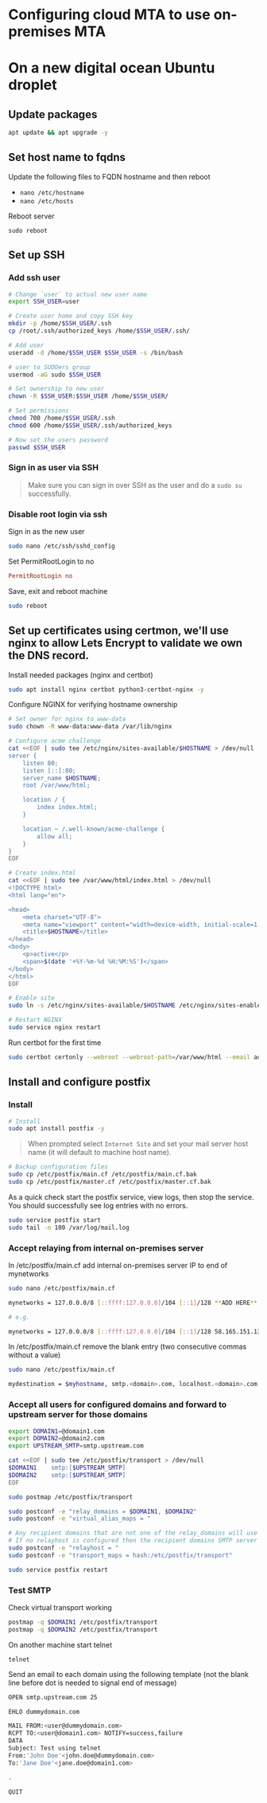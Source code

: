 # Configuring cloud MTA to use on-premises MTA

# On a new digital ocean Ubuntu droplet

## Update packages

```bash
apt update && apt upgrade -y
```

## Set host name to fqdns

Update the following files to FQDN hostname and then reboot

* `nano /etc/hostname`
* `nano /etc/hosts`

Reboot server

`sudo reboot`

## Set up SSH

### Add ssh user

```bash
# Change `user` to actual new user name
export SSH_USER=user

# Create user home and copy SSH key
mkdir -p /home/$SSH_USER/.ssh
cp /root/.ssh/authorized_keys /home/$SSH_USER/.ssh/

# Add user
useradd -d /home/$SSH_USER $SSH_USER -s /bin/bash

# user to SUDOers group
usermod -aG sudo $SSH_USER

# Set ownership to new user
chown -R $SSH_USER:$SSH_USER /home/$SSH_USER/

# Set permissions
chmod 700 /home/$SSH_USER/.ssh
chmod 600 /home/$SSH_USER/.ssh/authorized_keys

# Now set the users password
passwd $SSH_USER
```

### Sign in as user via SSH

> Make sure you can sign in over SSH as the user and do a `sudo su` successfully.

### Disable root login via ssh

Sign in as the new user

```bash
sudo nano /etc/ssh/sshd_config
```

Set PermitRootLogin to no
```ini
PermitRootLogin no
```

Save, exit and reboot machine

```bash
sudo reboot
```

## Set up certificates using certmon, we'll use nginx to allow Lets Encrypt to validate we own the DNS record.

Install needed packages (nginx and certbot)
```bash
sudo apt install nginx certbot python3-certbot-nginx -y
```

Configure NGINX for verifying hostname ownership

```bash
# Set owner for nginx to www-data
sudo chown -R www-data:www-data /var/lib/nginx

# Configure acme challenge
cat <<EOF | sudo tee /etc/nginx/sites-available/$HOSTNAME > /dev/null
server {
    listen 80;
    listen [::]:80;
    server_name $HOSTNAME;
    root /var/www/html;

    location / {
        index index.html;
    }

    location ~ /.well-known/acme-challenge {
        allow all;
    }
}
EOF

# Create index.html
cat <<EOF | sudo tee /var/www/html/index.html > /dev/null
<!DOCTYPE html>
<html lang="en">

<head>
    <meta charset="UTF-8">
    <meta name="viewport" content="width=device-width, initial-scale=1.0">
    <title>$HOSTNAME</title>
</head>
<body>
    <p>active</p>
    <span>$(date '+%Y-%m-%d %H:%M:%S')</span>
</body>
</html>
EOF

# Enable site
sudo ln -s /etc/nginx/sites-available/$HOSTNAME /etc/nginx/sites-enabled/$HOSTNAME

# Restart NGINX
sudo service nginx restart
```

Run certbot for the first time
```bash
sudo certbot certonly --webroot --webroot-path=/var/www/html --email admin@$HOSTNAME --agree-tos --no-eff-email --cert-name $HOSTNAME-rsa -d $HOSTNAME --key-type rsa
```

## Install and configure postfix

### Install

```bash
# Install
sudo apt install postfix -y
```

> When prompted select `Internet Site` and set your mail server host name (it will default to machine host name).

```bash
# Backup configuration files
sudo cp /etc/postfix/main.cf /etc/postfix/main.cf.bak
sudo cp /etc/postfix/master.cf /etc/postfix/master.cf.bak
```

As a quick check start the postfix service, view logs, then stop the service. You should successfully see log entries with no errors.
```bash
sudo service postfix start
sudo tail -n 100 /var/log/mail.log
```

### Accept relaying from internal on-premises server

In /etc/postfix/main.cf add internal on-premises server IP to end of mynetworks 

```bash
sudo nano /etc/postfix/main.cf

mynetworks = 127.0.0.0/8 [::ffff:127.0.0.0]/104 [::1]/128 **ADD HERE**

# e.g.

mynetworks = 127.0.0.0/8 [::ffff:127.0.0.0]/104 [::1]/128 58.165.151.139/32
```

In /etc/postfix/main.cf remove the blank entry (two consecutive commas without a value) 

```bash
sudo nano /etc/postfix/main.cf

mydestination = $myhostname, smtp.<domain>.com, localhost.<domain>.com, , localhost
```

### Accept all users for configured domains and forward to upstream server for those domains
```bash
export DOMAIN1=@domain1.com
export DOMAIN2=@domain2.com
export UPSTREAM_SMTP=smtp.upstream.com

cat <<EOF | sudo tee /etc/postfix/transport > /dev/null
$DOMAIN1    smtp:[$UPSTREAM_SMTP]
$DOMAIN2    smtp:[$UPSTREAM_SMTP]
EOF

sudo postmap /etc/postfix/transport

sudo postconf -e "relay_domains = $DOMAIN1, $DOMAIN2"
sudo postconf -e "virtual_alias_maps = "

# Any recipient domains that are not one of the relay_domains will use any configured relayhost to send mail
# If no relayhost is configured then the recipient domains SMTP server is used
sudo postconf -e "relayhost = "
sudo postconf -e "transport_maps = hash:/etc/postfix/transport"

sudo service postfix restart
```

### Test SMTP

Check virtual transport working
```bash
postmap -q $DOMAIN1 /etc/postfix/transport
postmap -q $DOMAIN2 /etc/postfix/transport
```

On another machine start telnet

`telnet`

Send an email to each domain using the following template (not the blank line before dot is needed to signal end of message)

```bash
OPEN smtp.upstream.com 25

EHLO dummydomain.com

MAIL FROM:<user@dummydomain.com>
RCPT TO:<user@domain1.com> NOTIFY=success,failure
DATA
Subject: Test using telnet
From:'John Doe'<john.doe@dummydomain.com>
To:'Jane Doe'<jane.doe@domain1.com>

.

QUIT
```
